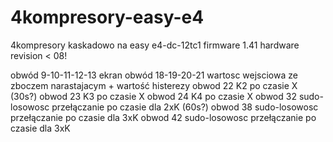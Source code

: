 # 4kompresory-easy-e4
4kompresory kaskadowo na easy e4-dc-12tc1 firmware 1.41 hardware revision < 08! 

obwód 9-10-11-12-13 ekran
obwód 18-19-20-21 wartosc wejsciowa ze zboczem narastajacym + wartość histerezy
obwod 22 K2 po czasie X (30s?)
obwod 23 K3 po czasie X
obwod 24 K4 po czasie X
obwod 32 sudo-losowosc przełączanie po czasie dla 2xK (60s?)
obwod 38 sudo-losowosc przełączanie po czasie dla 3xK
obwod 42 sudo-losowosc przełączanie po czasie dla 3xK
